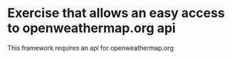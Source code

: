 # Exercise that allows an easy access to openweathermap.org api

This framework requires an api for openweathermap.org
